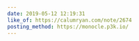 ```yaml
---
date: 2019-05-12 12:19:31
like_of: https://calumryan.com/note/2674
posting_method: https://monocle.p3k.io/
---
```

